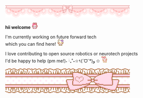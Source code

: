 <p align="left">
  <img src="./img/banner1.gif" width="400"> 
</p>

**hii welcome** <img src="./img/welcome.gif" width="20">

I'm currently working on future forward tech <br>
which you can find here! <img src="./img/nodnod.gif" width="20">

I love contributing to open source robotics or neurotech projects <br>
I'd be happy to help (pm me!)˖ ࣪‧₊˚⋆✩٩(ˊᗜˋ*)و ✩
<img src="./img/bye.gif" width="20">

<p align="left">
  <img src="./img/bannerbottom.gif" width="400">
</p>

